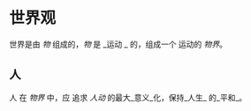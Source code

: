 # 世界观 #

世界是由 _物_ 组成的，_物_ 是 _运动 _ 的，组成一个 运动的 _物界_。

## 人 ##
人 在 _物界_ 中，应 追求 _人动_ 的最大_意义_化，保持_人生_ 的_平和_。 
